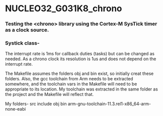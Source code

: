# NUCLEO32_G031K8_chrono

### Testing the \<chrono\> library using the Cortex-M SysTick timer as a clock source.

### Systick class-

The interrupt rate is 1ms for callback duties (tasks) but can be changed as needed. As a chrono clock its resolution is 1us and does not depend on the interrupt rate.


The Makefile assumes the folders obj and bin exist, so initially creat these folders. Also, the gcc toolchain from Arm needs to be extracted somewhere, and the toolchain vars in the Makefile will need to be appropriate to its location. My toolchain was extracted in the same folder as the project and the Makefile will reflect that.

My folders-
src
include
obj
bin
arm-gnu-toolchain-11.3.rel1-x86_64-arm-none-eabi
